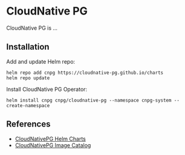 # CloudNative PG

CloudNative PG is ...

## Installation

Add and update Helm repo:

```shell
helm repo add cnpg https://cloudnative-pg.github.io/charts
helm repo update
```

Install CloudNative PG Operator:

```shell
helm install cnpg cnpg/cloudnative-pg --namespace cnpg-system --create-namespace
```

## References

-   [CloudNativePG Helm Charts](https://github.com/cloudnative-pg/charts)
-   [CloudNativePG Image Catalog](https://cloudnative-pg.io/documentation/1.25/image_catalog/)
